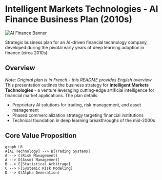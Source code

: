 # Intelligent Markets Technologies - AI Finance Business Plan (2010s)

<!-- Banner placeholder - Recommend using AI/finance themed image -->
![AI Finance Banner](https://via.placeholder.com/800x400.png?text=AI+Financial+Markets+Technology)

<!-- Project Overview: Clear heading establishes context -->
Strategic business plan for an AI-driven financial technology company, developed during the pivotal early years of deep learning adoption in finance (circa 2010s).

## Overview
<!-- French-to-English clarification -->
*Note: Original plan is in French - this README provides English overview*  
This presentation outlines the business strategy for **Intelligent Markets Technologies** - a venture leveraging cutting-edge artificial intelligence for financial market applications. The plan details:
- Proprietary AI solutions for trading, risk management, and asset management
- Phased commercialization strategy targeting financial institutions
- Technical foundation in deep learning breakthroughs of the mid-2000s

## Core Value Proposition
<!-- Visual explanation of business logic -->
```mermaid
graph LR
A[AI Technology] --> B[Trading Systems]
A --> C[Risk Management]
A --> D[Asset Management]
B --> E[Statistical Arbitrage]
C --> F[Systemic Risk Modeling]
D --> G[Alpha Generation]